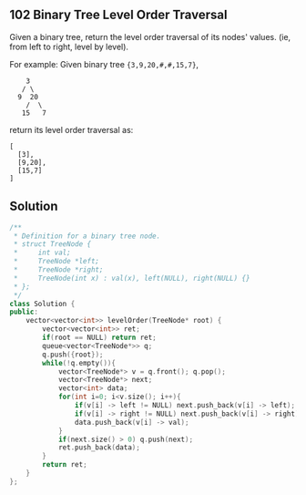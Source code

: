 ## 102	Binary Tree Level Order Traversal

Given a binary tree, return the level order traversal of its nodes' values. (ie, from left to right, level by level).

For example:
Given binary tree `{3,9,20,#,#,15,7}`,
```
    3
   / \
  9  20
    /  \
   15   7
```
return its level order traversal as:
```
[
  [3],
  [9,20],
  [15,7]
]
```

## Solution

```C++
/**
 * Definition for a binary tree node.
 * struct TreeNode {
 *     int val;
 *     TreeNode *left;
 *     TreeNode *right;
 *     TreeNode(int x) : val(x), left(NULL), right(NULL) {}
 * };
 */
class Solution {
public:
    vector<vector<int>> levelOrder(TreeNode* root) {
        vector<vector<int>> ret;
        if(root == NULL) return ret;
        queue<vector<TreeNode*>> q;
        q.push({root});
        while(!q.empty()){
        	vector<TreeNode*> v = q.front(); q.pop();
        	vector<TreeNode*> next;
        	vector<int> data;
        	for(int i=0; i<v.size(); i++){
        		if(v[i] -> left != NULL) next.push_back(v[i] -> left);
        		if(v[i] -> right != NULL) next.push_back(v[i] -> right);
        		data.push_back(v[i] -> val);
        	}
        	if(next.size() > 0) q.push(next);
        	ret.push_back(data);
    	}
    	return ret;
    }
};
```